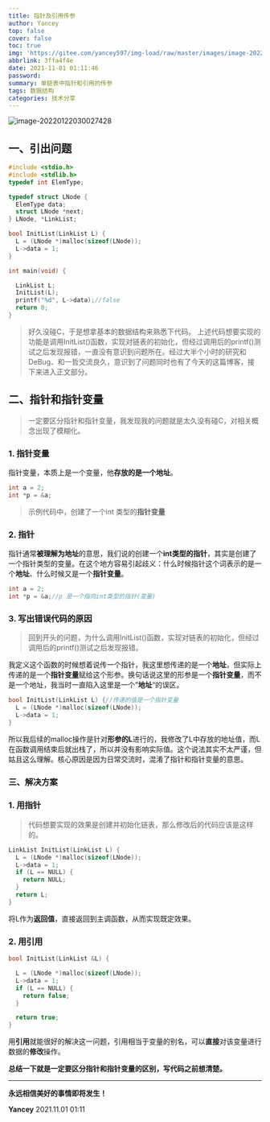 ```yaml
---
title: 指针及引用传参
author: Yancey
top: false
cover: false
toc: true
img: 'https://gitee.com/yancey597/img-load/raw/master/images/image-20220122030027428.png'
abbrlink: 3ffa4f4e
date: 2021-11-01 01:11:46
password:
summary: 单链表中指针和引用的传参
tags: 数据结构
categories: 技术分享
---
```


![image-20220122030027428](https://gitee.com/yancey597/img-load/raw/master/images/image-20220122030027428.png)

## 一、引出问题

```c++
#include <stdio.h>
#include <stdlib.h>
typedef int ElemType;

typedef struct LNode {
  ElemType data;
  struct LNode *next;
} LNode, *LinkList;

bool InitList(LinkList L) {
  L = (LNode *)malloc(sizeof(LNode));
  L->data = 1;
}

int main(void) {

  LinkList L;
  InitList(L);
  printf("%d", L->data);//false
  return 0;
}
```

> 好久没碰C，于是想拿基本的数据结构来熟悉下代码。
> 上述代码想要实现的功能是调用InitList()函数，实现对链表的初始化，但经过调用后的printf()测试之后发现报错，一直没有意识到问题所在。经过大半个小时的研究和DeBug、和一哲交流良久，意识到了问题同时也有了今天的这篇博客，接下来进入正文部分。

## 二、指针和指针变量

> 一定要区分指针和指针变量，我发现我的问题就是太久没有碰C，对相关概念出现了模糊化。

### 1. 指针变量

指针变量，本质上是一个变量，他**存放的是一个地址**。

```c++
int a = 2;
int *p = &a;
```

> 示例代码中，创建了一个int 类型的**指针变量**



### 2. 指针

指针通常**被理解为地址**的意思，我们说的创建一个**int类型的指针**，其实是创建了一个指针类型的变量。在这个地方容易引起歧义：什么时候指针这个词表示的是一个**地址**、什么时候又是一个**指针变量**。

```c++
int a = 2;
int *p = &a;//p 是一个指向int类型的指针(变量)
```



### 3. 写出错误代码的原因

> 回到开头的问题，为什么调用InitList()函数，实现对链表的初始化，但经过调用后的printf()测试之后发现报错。



我定义这个函数的时候想着说传一个指针，我这里想传递的是一个**地址**，但实际上传递的是一个**指针变量**赋给这个形参。换句话说这里的形参是一个**指针变量**，而不是一个地址，我当时一直陷入这里是一个”**地址**“的误区。

```c++
bool InitList(LinkList L) {//传递的值是一个指针变量
  L = (LNode *)malloc(sizeof(LNode));
  L->data = 1;
}
```

所以我后续的malloc操作是针对**形参的L**进行的，我修改了L中存放的地址值，而L在函数调用结束后就出栈了，所以并没有影响实际值。这个说法其实不太严谨，但姑且这么理解。核心原因是因为日常交流时，混淆了指针和指针变量的意思。



### 三、解决方案

### 1. 用指针

> 代码想要实现的效果是创建并初始化链表，那么修改后的代码应该是这样的。

```c++
LinkList InitList(LinkList L) {
  L = (LNode *)malloc(sizeof(LNode));
  L->data = 1;
  if (L == NULL) {
    return NULL;
  }
  return L;
}
```

将L作为**返回值**，直接返回到主调函数，从而实现既定效果。



### 2. 用引用

```c++
bool InitList(LinkList &L) {

  L = (LNode *)malloc(sizeof(LNode));
  L->data = 1;
  if (L == NULL) {
    return false;
  }

  return true;
}
```

用**引用**就能很好的解决这一问题，引用相当于变量的别名，可以**直接**对该变量进行数据的**修改**操作。





**总结一下就是一定要区分指针和指针变量的区别，写代码之前想清楚。**



---
**永远相信美好的事情即将发生！**

**Yancey**
2021.11.01 01:11